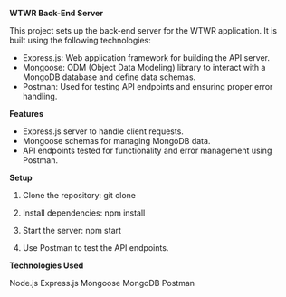 **WTWR Back-End Server**

This project sets up the back-end server for the WTWR application. It is built using the following technologies:

- Express.js: Web application framework for building the API server.
- Mongoose: ODM (Object Data Modeling) library to interact with a MongoDB database and define data schemas.
- Postman: Used for testing API endpoints and ensuring proper error handling.

**Features**

- Express.js server to handle client requests.
- Mongoose schemas for managing MongoDB data.
- API endpoints tested for functionality and error management using Postman.

**Setup**

1. Clone the repository:
   git clone <repository-url>

2. Install dependencies:
   npm install

3. Start the server:
   npm start

4. Use Postman to test the API endpoints.

**Technologies Used**

Node.js
Express.js
Mongoose
MongoDB
Postman
